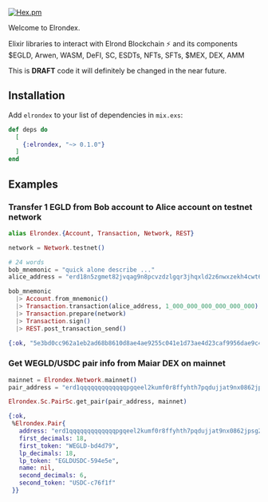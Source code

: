 [![Hex.pm](https://img.shields.io/hexpm/v/elrondex.svg)](https://hex.pm/packages/elrondex)

Welcome to Elrondex. 

Elixir libraries to interact with Elrond Blockchain ⚡ and its components $EGLD, Arwen, WASM, DeFI, SC, ESDTs, NFTs, SFTs, $MEX, DEX, AMM

This is **DRAFT** code it will definitely be changed in the near future. 


## Installation

Add `elrondex` to your list of dependencies in `mix.exs`:

```elixir
def deps do
  [
    {:elrondex, "~> 0.1.0"}
  ]
end
```

## Examples

### Transfer 1 EGLD from Bob account to Alice account on testnet network

```elixir
alias Elrondex.{Account, Transaction, Network, REST}

network = Network.testnet()

# 24 words
bob_mnemonic = "quick alone describe ..."
alice_address = "erd18n5zgmet82jvqag9n8pcvzdzlgqr3jhqxld2z6nwxzekh4cwt6ps87zfmu"

bob_mnemonic 
  |> Account.from_mnemonic()
  |> Transaction.transaction(alice_address, 1_000_000_000_000_000_000)
  |> Transaction.prepare(network)
  |> Transaction.sign()
  |> REST.post_transaction_send()

{:ok, "5e3bd0cc962a1eb2ad68b8610d8ae4ae9255c041e1d73ae4d23caf9956dae9c4"}
```

### Get WEGLD/USDC pair info from Maiar DEX on mainnet

```elixir
mainnet = Elrondex.Network.mainnet()
pair_address = "erd1qqqqqqqqqqqqqpgqeel2kumf0r8ffyhth7pqdujjat9nx0862jpsg2pqaq"

Elrondex.Sc.PairSc.get_pair(pair_address, mainnet)

{:ok,
 %Elrondex.Pair{
   address: "erd1qqqqqqqqqqqqqpgqeel2kumf0r8ffyhth7pqdujjat9nx0862jpsg2pqaq",
   first_decimals: 18,
   first_token: "WEGLD-bd4d79",
   lp_decimals: 18,
   lp_token: "EGLDUSDC-594e5e",
   name: nil,
   second_decimals: 6,
   second_token: "USDC-c76f1f"
 }}
```

<!--
**elrondex/elrondex** is a ✨ _special_ ✨ repository because its `README.md` (this file) appears on your GitHub profile.

Here are some ideas to get you started:

- 🔭 I’m currently working on ...
- 🌱 I’m currently learning ...
- 👯 I’m looking to collaborate on ...
- 🤔 I’m looking for help with ...
- 💬 Ask me about ...
- 📫 How to reach me: ...
- 😄 Pronouns: ...
- ⚡ Fun fact: ...
-->
